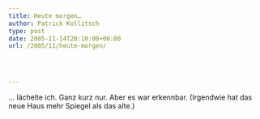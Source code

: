 ```yaml
---
title: Heute morgen…
author: Patrick Kollitsch
type: post
date: 2005-11-14T20:10:00+00:00
url: /2005/11/heute-morgen/




---
```

... lächelte ich. Ganz kurz nur. Aber es war erkennbar. (Irgendwie hat das neue Haus mehr Spiegel als das alte.)
